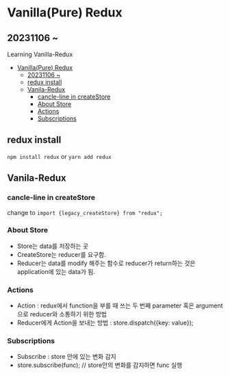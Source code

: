# Vanilla(Pure) Redux

## 20231106 ~ 
Learning Vanilla-Redux

- [Vanilla(Pure) Redux](#vanillapure-redux)
  - [20231106 ~](#20231106-)
  - [redux install](#redux-install)
  - [Vanila-Redux](#vanila-redux)
    - [cancle-line in createStore](#cancle-line-in-createstore)
    - [About Store](#about-store)
    - [Actions](#actions)
    - [Subscriptions](#subscriptions)


## redux install

`npm install redux` or `yarn add redux`


## Vanila-Redux

### cancle-line in createStore

change to `import {legacy_createStore} from "redux";`

### About Store
- Store는 data를 저장하는 곳
- CreateStore는 reducer를 요구함.
- Reducer는 data를 modify 해주는 함수로 reducer가 return하는 것은 application에 있는 data가 됨.

### Actions

- Action : redux에서 function을 부를 때 쓰는 두 번째 parameter 혹은 argument으로 reducer와 소통하기 위한 방법
- Reducer에게 Action을 보내는 방법 : store.dispatch({key: value});

### Subscriptions

- Subscribe : store 안에 있는 변화 감지
- store.subscribe(func); // store안의 변화를 감지하면 func 실행
